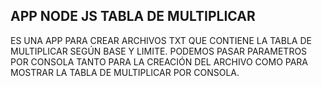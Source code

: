 ## APP NODE JS TABLA DE MULTIPLICAR
ES UNA APP PARA CREAR ARCHIVOS TXT QUE CONTIENE LA TABLA DE MULTIPLICAR SEGÚN BASE Y LIMITE.
PODEMOS PASAR PARAMETROS POR CONSOLA TANTO PARA LA CREACIÓN DEL ARCHIVO COMO PARA MOSTRAR LA TABLA DE MULTIPLICAR POR CONSOLA.